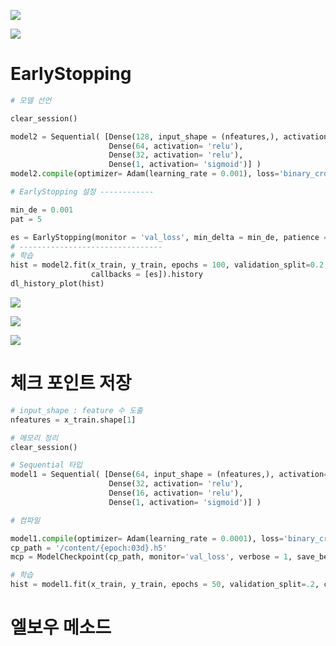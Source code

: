 ![](https://i.imgur.com/NAtSPVe.png)

![](https://i.imgur.com/GSc80Nd.png)

# EarlyStopping
```python
# 모델 선언

clear_session()

model2 = Sequential( [Dense(128, input_shape = (nfeatures,), activation= 'relu'),
                      Dense(64, activation= 'relu'),
                      Dense(32, activation= 'relu'),
                      Dense(1, activation= 'sigmoid')] )
model2.compile(optimizer= Adam(learning_rate = 0.001), loss='binary_crossentropy')

# EarlyStopping 설정 ------------

min_de = 0.001
pat = 5

es = EarlyStopping(monitor = 'val_loss', min_delta = min_de, patience = pat)
# --------------------------------
# 학습
hist = model2.fit(x_train, y_train, epochs = 100, validation_split=0.2,
                  callbacks = [es]).history
dl_history_plot(hist)
```

![](https://i.imgur.com/2MaPZIl.png)

![](https://i.imgur.com/wDnaGJy.png)

![](https://i.imgur.com/8OBhlia.png)


# 체크 포인트 저장

```python
# input_shape : feature 수 도출
nfeatures = x_train.shape[1]  

# 메모리 정리
clear_session()

# Sequential 타입
model1 = Sequential( [Dense(64, input_shape = (nfeatures,), activation= 'relu'),
                      Dense(32, activation= 'relu'),
                      Dense(16, activation= 'relu'),
                      Dense(1, activation= 'sigmoid')] )

# 컴파일

model1.compile(optimizer= Adam(learning_rate = 0.0001), loss='binary_crossentropy')
cp_path = '/content/{epoch:03d}.h5'
mcp = ModelCheckpoint(cp_path, monitor='val_loss', verbose = 1, save_best_only=True)

# 학습
hist = model1.fit(x_train, y_train, epochs = 50, validation_split=.2, callbacks=[mcp]).history
```



# 엘보우 메소드

